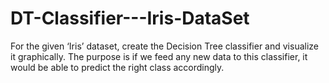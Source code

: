 # DT-Classifier---Iris-DataSet
For the given ‘Iris’ dataset, create the Decision Tree classifier and visualize it graphically. The purpose is if we feed any new data to this classifier, it would be able to predict the right class accordingly.
